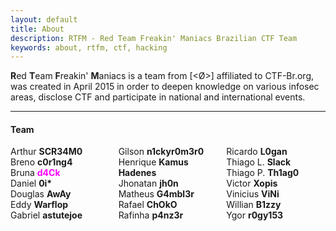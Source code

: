 ```yaml
---
layout: default
title: About
description: RTFM - Red Team Freakin' Maniacs Brazilian CTF Team
keywords: about, rtfm, ctf, hacking
---
```


**R**ed **T**eam **F**reakin' **M**aniacs is a team from [<Ø>] affiliated to CTF-Br.org, was created in April 2015 in order to deepen knowledge on various infosec areas, disclose CTF and participate in national and international events.


-----

#### Team

<div style="-webkit-column-count: 3; -moz-column-count: 3; column-count: 3;">
	Arthur <b>SCR34M0</b><br/>
	Breno <b>c0r1ng4</b><br/>
	Bruna <b><font color="#FF00FF">d4Ck</font></b><br/>
	Daniel <b>0i*</b><br/>
	Douglas <b>AwAy</b><br/>
	Eddy <b>Warflop</b><br/>
	Gabriel <b>astutejoe</b><br/>
	Gilson <b>n1ckyr0m3r0</b><br/>
	Henrique <b>Kamus Hadenes</b><br/>
	Jhonatan <b>jh0n</b><br/>
	Matheus <b>G4mbl3r</b><br/>
	Rafael <b>ChOkO</b><br/>
	Rafinha <b>p4nz3r</b><br/>
	Ricardo <b>L0gan</b><br/>
	Thiago L. <b>Slack</b><br/>
	Thiago P. <b>Th1ag0</b><br/>	
	Victor <b>Xopis</b><br/>
	Vinicius <b>ViNi</b><br/>	
	Willian <b>B1zzy</b><br/>
	Ygor <b>r0gy153</b><br/>
</div>
